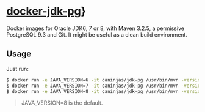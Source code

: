 # [docker-jdk-pg](https://registry.hub.docker.com/u/caninjas/jdk-pg/)}

Docker images for Oracle JDK6, 7 or 8, with Maven 3.2.5, a permissive
PostgreSQL 9.3 and Git. It might be useful as a clean build environment.

## Usage

Just run:

```bash
$ docker run -e JAVA_VERSION=6 -it caninjas/jdk-pg /usr/bin/mvn -version
$ docker run -e JAVA_VERSION=7 -it caninjas/jdk-pg /usr/bin/mvn -version
$ docker run -e JAVA_VERSION=8 -it caninjas/jdk-pg /usr/bin/mvn -version
```
> JAVA_VERSION=8 is the default.
